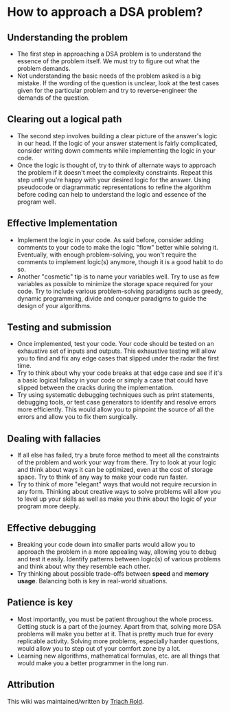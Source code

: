 # How to approach a DSA problem?

## Understanding the problem

- The first step in approaching a DSA problem is to understand the essence of
  the problem itself. We must try to figure out what the problem demands.
- Not understanding the basic needs of the problem asked is a big mistake. If
  the wording of the question is unclear, look at the test cases given for the
  particular problem and try to reverse-engineer the demands of the question.

## Clearing out a logical path

- The second step involves building a clear picture of the answer's logic in our
  head. If the logic of your answer statement is fairly complicated, consider
  writing down comments while implementing the logic in your code.
- Once the logic is thought of, try to think of alternate ways to approach the
  problem if it doesn't meet the complexity constraints. Repeat this step until
  you're happy with your desired logic for the answer. Using pseudocode or
  diagrammatic representations to refine the algorithm before coding can help to
  understand the logic and essence of the program well.

## Effective Implementation

- Implement the logic in your code. As said before, consider adding comments to
  your code to make the logic "flow" better while solving it. Eventually, with
  enough problem-solving, you won't require the comments to implement logic(s)
  anymore, though it is a good habit to do so.
- Another "cosmetic" tip is to name your variables well. Try to use as few
  variables as possible to minimize the storage space required for your code.
  Try to include various problem-solving paradigms such as greedy, dynamic
  programming, divide and conquer paradigms to guide the design of your
  algorithms.

## Testing and submission

- Once implemented, test your code. Your code should be tested on an exhaustive
  set of inputs and outputs. This exhaustive testing will allow you to find and
  fix any edge cases that slipped under the radar the first time.
- Try to think about why your code breaks at that edge case and see if it's a
  basic logical fallacy in your code or simply a case that could have slipped
  between the cracks during the implementation.
- Try using systematic debugging techniques such as print statements, debugging
  tools, or test case generators to identify and resolve errors more
  efficiently. This would allow you to pinpoint the source of all the errors and
  allow you to fix them surgically.

## Dealing with fallacies

- If all else has failed, try a brute force method to meet all the constraints
  of the problem and work your way from there. Try to look at your logic and
  think about ways it can be optimized, even at the cost of storage space. Try
  to think of any way to make your code run faster.
- Try to think of more "elegant" ways that would not require recursion in any
  form. Thinking about creative ways to solve problems will allow you to level
  up your skills as well as make you think about the logic of your program more
  deeply.

## Effective debugging

- Breaking your code down into smaller parts would allow you to approach the
  problem in a more appealing way, allowing you to debug and test it easily.
  Identify patterns between logic(s) of various problems and think about why
  they resemble each other.
- Try thinking about possible trade-offs between **speed** and **memory usage**.
  Balancing both is key in real-world situations.

## Patience is key

- Most importantly, you must be patient throughout the whole process. Getting
  stuck is a part of the journey. Apart from that, solving more DSA problems
  will make you better at it. That is pretty much true for every replicable
  activity. Solving more problems, especially harder questions, would allow you
  to step out of your comfort zone by a lot.
- Learning new algorithms, mathematical formulas, etc. are all things that would
  make you a better programmer in the long run.

## Attribution

This wiki was maintained/written by
<a href="https://github.com/triach-rold">Triach Rold</a>.
